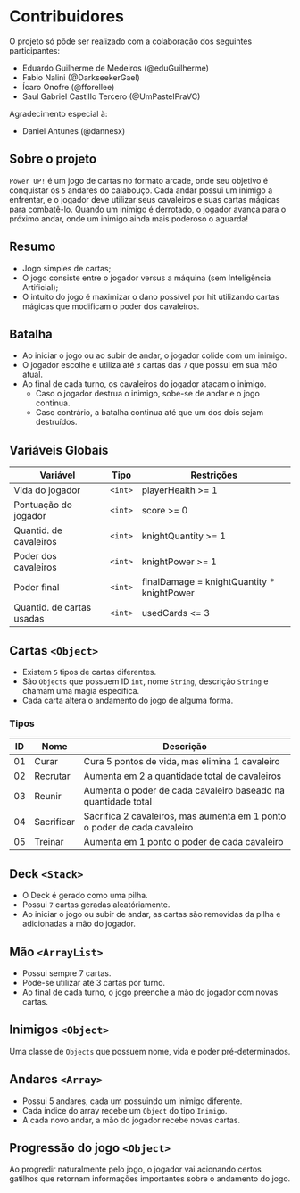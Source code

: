 # Contribuidores

O projeto só pôde ser realizado com a colaboração dos seguintes participantes: 

- Eduardo Guilherme de Medeiros (@eduGuilherme)
- Fabio Nalini (@DarkseekerGael)
- Ícaro Onofre (@fforellee)
- Saul Gabriel Castillo Tercero (@UmPastelPraVC)

Agradecimento especial à:

- Daniel Antunes (@dannesx)

## Sobre o projeto

`Power UP!` é um jogo de cartas no formato arcade, onde seu objetivo é conquistar os `5` andares do calabouço. Cada andar possui um inimigo a enfrentar, e o jogador deve utilizar seus cavaleiros e suas cartas mágicas para combatê-lo. Quando um inimigo é derrotado, o jogador avança para o próximo andar, onde um inimigo ainda mais poderoso o aguarda!

## Resumo

- Jogo simples de cartas;
- O jogo consiste entre o jogador versus a máquina (sem Inteligência Artificial);
- O intuito do jogo é maximizar o dano possível por hit utilizando cartas mágicas que modificam o poder dos cavaleiros.

## Batalha

- Ao iniciar o jogo ou ao subir de andar, o jogador colide com um inimigo.
- O jogador escolhe e utiliza até `3` cartas das `7` que possui em sua mão atual.
- Ao final de cada turno, os cavaleiros do jogador atacam o inimigo.
   - Caso o jogador destrua o inimigo, sobe-se de andar e o jogo continua.
   - Caso contrário, a batalha continua até que um dos dois sejam destruídos.

## Variáveis Globais

| Variável                  | Tipo     | Restrições              |
| ------------------------- | -------- | ----------------------- |
| Vida do jogador           | `<int>`  | playerHealth >= 1       |
| Pontuação do jogador      | `<int>`  | score >= 0              |
| Quantid. de cavaleiros    | `<int>`  | knightQuantity >= 1     |
| Poder dos cavaleiros      | `<int>`  | knightPower >= 1        |
| Poder final               | `<int>`  | finalDamage = knightQuantity * knightPower        |
| Quantid. de cartas usadas | `<int>`  | usedCards <= 3          |

## Cartas `<Object>`

- Existem `5` tipos de cartas diferentes.
- São `Objects` que possuem ID `int`, nome `String`, descrição `String` e chamam uma magia específica.
- Cada carta altera o andamento do jogo de alguma forma.

### Tipos

| ID | Nome       | Descrição                                                                |
| -- | ---------- | ------------------------------------------------------------------------ |
| 01 | Curar      | Cura 5 pontos de vida, mas elimina 1 cavaleiro                           |
| 02 | Recrutar   | Aumenta em 2 a quantidade total de cavaleiros                            |
| 03 | Reunir     | Aumenta o poder de cada cavaleiro baseado na quantidade total            |
| 04 | Sacrificar | Sacrifica 2 cavaleiros, mas aumenta em 1 ponto o poder de cada cavaleiro |
| 05 | Treinar    | Aumenta em 1 ponto o poder de cada cavaleiro                             |

## Deck `<Stack>`

- O Deck é gerado como uma pilha.
- Possui `7` cartas geradas aleatóriamente.
- Ao iniciar o jogo ou subir de andar, as cartas são removidas da pilha e adicionadas à mão do jogador.

## Mão `<ArrayList>`

- Possui sempre 7 cartas. 
- Pode-se utilizar até 3 cartas por turno. 
- Ao final de cada turno, o jogo preenche a mão do jogador com novas cartas.

## Inimigos `<Object>`

Uma classe de `Objects` que possuem nome, vida e poder pré-determinados.

## Andares `<Array>`

- Possui 5 andares, cada um possuindo um inimigo diferente.
- Cada índice do array recebe um `Object` do tipo `Inimigo`.
- A cada novo andar, a mão do jogador recebe novas cartas.

## Progressão do jogo `<Object>`

Ao progredir naturalmente pelo jogo, o jogador vai acionando certos gatilhos que retornam informações importantes sobre o andamento do jogo.